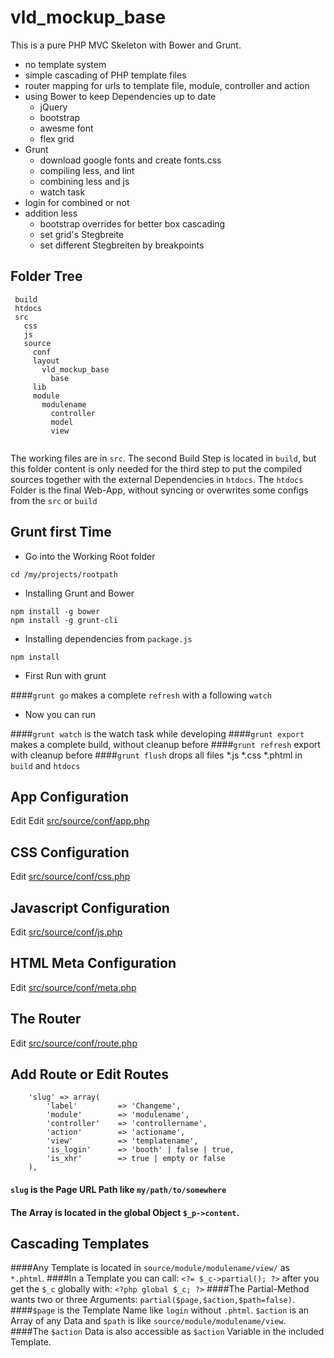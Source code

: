 
vld_mockup_base
==============================================

This is a pure PHP MVC Skeleton with Bower and Grunt.

- no template system
- simple cascading of PHP template files
- router mapping for urls to template file, module, controller and action
- using Bower to keep Dependencies up to date
  - jQuery
  - bootstrap
  - awesme font
  - flex grid
- Grunt
  - download google fonts and create fonts.css
  - compiling less, and lint
  - combining less and js
  - watch task
- login for combined or not
- addition less
  - bootstrap overrides for better box cascading
  - set grid's Stegbreite
  - set different Stegbreiten by breakpoints

## Folder Tree
```
 build
 htdocs
 src
   css
   js
   source
     conf
     layout
       vld_mockup_base
         base
     lib
     module
       modulename
         controller
         model
         view
   
```

The working files are in ```src```. The second Build Step is located in ```build```, but this folder content is only needed for the third step to put the compiled sources together with the external Dependencies in ```htdocs```.
The ```htdocs``` Folder is the final Web-App, without syncing or overwrites some configs from the ```src``` or ```build```



## Grunt first Time

- Go into the Working Root folder

```cd /my/projects/rootpath```

- Installing Grunt and Bower
```
npm install -g bower
npm install -g grunt-cli
```

- Installing dependencies from ```package.js```
```
npm install
```

- First Run with grunt

####```grunt go``` makes a complete ```refresh``` with a following ```watch```

- Now you can run

####```grunt watch``` is the watch task while developing
####```grunt export``` makes a complete build, without cleanup before
####```grunt refresh``` export with cleanup before
####```grunt flush``` drops all files *.js *.css *.phtml in ```build``` and ```htdocs```



## App Configuration

Edit Edit [src/source/conf/app.php](https://github.com/seekwhencer/Mockup-base/blob/master/src/source/conf/app.php "src/source/conf/app.php")

## CSS Configuration

Edit [src/source/conf/css.php](https://github.com/seekwhencer/Mockup-base/blob/master/src/source/conf/css.php "src/source/conf/css.php")

## Javascript Configuration

Edit [src/source/conf/js.php](https://github.com/seekwhencer/Mockup-base/blob/master/src/source/conf/js.php "src/source/conf/js.php")

## HTML Meta Configuration

Edit [src/source/conf/meta.php](https://github.com/seekwhencer/Mockup-base/blob/master/src/source/conf/meta.php "src/source/conf/meta.php")

## The Router

Edit [src/source/conf/route.php](https://github.com/seekwhencer/Mockup-base/blob/master/src/source/conf/route.php "src/source/conf/route.php") 

## Add Route or Edit Routes

```
    'slug' => array(
        'label'         => 'Changeme',
        'module'        => 'modulename',
        'controller'    => 'controllername',
        'action'        => 'actioname',
        'view'          => 'templatename',
        'is_login'      => 'booth' | false | true,
        'is_xhr'        => true | empty or false
    ),
````

#### ```slug``` is the Page URL Path like ```my/path/to/somewhere```
#### The Array is located in the global Object ```$_p->content```.

## Cascading Templates

####Any Template is located in ```source/module/modulename/view/``` as ```*.phtml```.
####In a Template you can call: ``` <?= $_c->partial(); ?> ``` after you get the ```$_c``` globally with: ```<?php global $_c; ?>```
####The Partial-Method wants two or three Arguments: ``` partial($page,$action,$path=false) ```.
####```$page``` is the Template Name like ```login``` without ```.phtml```. ```$action``` is an Array of any Data and ```$path``` is like ```source/module/modulename/view```.
####The ```$action``` Data is also accessible as ```$action``` Variable in the included Template.



